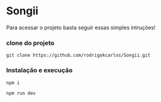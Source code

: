 # Songii

Para acessar o projeto basta seguir essas simples intruções!

### clone do projeto

 ``git clone https://github.com/rodrigokcarlos/Songii.git``

### Instalação e execução
 
 ``npm i``

``npm run dev``
